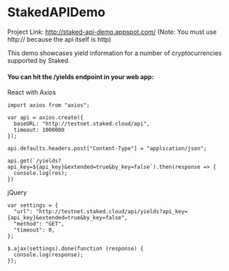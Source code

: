 # StakedAPIDemo

Project Link: http://staked-api-demo.appspot.com/
(Note: You must use http:// because the api itself is http)

This demo showcases yield information for a number of cryptocurrencies supported by Staked. 

#### You can hit the /yields endpoint in your web app:

React with Axios
```javacript
import axios from "axios";

var api = axios.create({
  baseURL: "http://testnet.staked.cloud/api",
  timeout: 1000000
});

api.defaults.headers.post["Content-Type"] = "application/json";

api.get(`/yields?api_key=${api_key}&extended=true&by_key=false`).then(response => {
  console.log(res);
})
```


jQuery
```jquery
var settings = {
  "url": "http://testnet.staked.cloud/api/yields?api_key={api_key}&extended=true&by_key=false",
  "method": "GET",
  "timeout": 0,
};

$.ajax(settings).done(function (response) {
  console.log(response);
});
```
